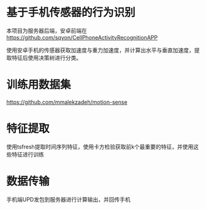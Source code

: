# 基于手机传感器的行为识别
本项目为服务器后端，安卓前端在 https://github.com/sqyon/CellPhoneActivityRecognitionAPP

使用安卓手机的传感器获取加速度与重力加速度，并计算出水平与垂直加速度，提取特征后使用决策树进行分类。
# 训练用数据集
https://github.com/mmalekzadeh/motion-sense
# 特征提取
使用tsfresh提取时间序列特征，使用卡方检验获取前k个最重要的特征，并使用这些特征进行训练
# 数据传输
手机端UPD发包到服务器进行计算输出，并回传手机
